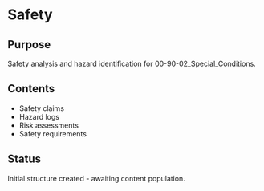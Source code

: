 # Safety

## Purpose
Safety analysis and hazard identification for 00-90-02_Special_Conditions.

## Contents
- Safety claims
- Hazard logs
- Risk assessments
- Safety requirements

## Status
Initial structure created - awaiting content population.
